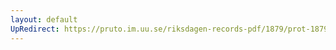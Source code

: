 ```yaml
---
layout: default
UpRedirect: https://pruto.im.uu.se/riksdagen-records-pdf/1879/prot-1879--fk--002/prot-1879--fk--002_002.pdf
---
```

